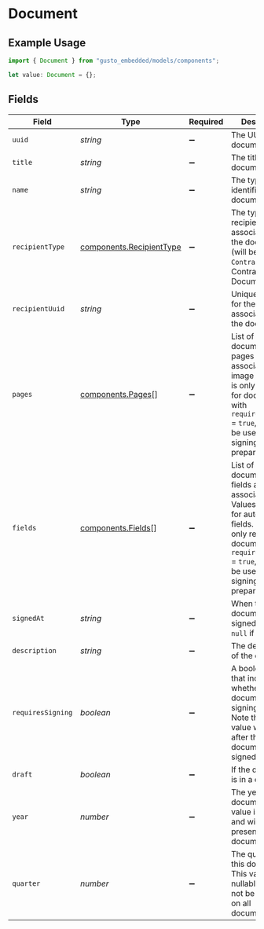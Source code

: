 # Document

## Example Usage

```typescript
import { Document } from "gusto_embedded/models/components";

let value: Document = {};
```

## Fields

| Field                                                                                                                                                                                                    | Type                                                                                                                                                                                                     | Required                                                                                                                                                                                                 | Description                                                                                                                                                                                              |
| -------------------------------------------------------------------------------------------------------------------------------------------------------------------------------------------------------- | -------------------------------------------------------------------------------------------------------------------------------------------------------------------------------------------------------- | -------------------------------------------------------------------------------------------------------------------------------------------------------------------------------------------------------- | -------------------------------------------------------------------------------------------------------------------------------------------------------------------------------------------------------- |
| `uuid`                                                                                                                                                                                                   | *string*                                                                                                                                                                                                 | :heavy_minus_sign:                                                                                                                                                                                       | The UUID of the document                                                                                                                                                                                 |
| `title`                                                                                                                                                                                                  | *string*                                                                                                                                                                                                 | :heavy_minus_sign:                                                                                                                                                                                       | The title of the document                                                                                                                                                                                |
| `name`                                                                                                                                                                                                   | *string*                                                                                                                                                                                                 | :heavy_minus_sign:                                                                                                                                                                                       | The type identifier of the document                                                                                                                                                                      |
| `recipientType`                                                                                                                                                                                          | [components.RecipientType](../../models/components/recipienttype.md)                                                                                                                                     | :heavy_minus_sign:                                                                                                                                                                                       | The type of recipient associated with the document (will be `Contractor` for Contractor Documents)                                                                                                       |
| `recipientUuid`                                                                                                                                                                                          | *string*                                                                                                                                                                                                 | :heavy_minus_sign:                                                                                                                                                                                       | Unique identifier for the recipient associated with the document                                                                                                                                         |
| `pages`                                                                                                                                                                                                  | [components.Pages](../../models/components/pages.md)[]                                                                                                                                                   | :heavy_minus_sign:                                                                                                                                                                                       | List of the document's pages and associated image URLs. This is only returned for documents with `required_signing` = `true`, and can be used for signing preparation.                                   |
| `fields`                                                                                                                                                                                                 | [components.Fields](../../models/components/fields.md)[]                                                                                                                                                 | :heavy_minus_sign:                                                                                                                                                                                       | List of the document's fields and associated data. Values are set for auto-filled fields. This is only returned for documents with `required_signing` = `true`, and can be used for signing preparation. |
| `signedAt`                                                                                                                                                                                               | *string*                                                                                                                                                                                                 | :heavy_minus_sign:                                                                                                                                                                                       | When the document was signed (will be `null` if unsigned)                                                                                                                                                |
| `description`                                                                                                                                                                                            | *string*                                                                                                                                                                                                 | :heavy_minus_sign:                                                                                                                                                                                       | The description of the document                                                                                                                                                                          |
| `requiresSigning`                                                                                                                                                                                        | *boolean*                                                                                                                                                                                                | :heavy_minus_sign:                                                                                                                                                                                       | A boolean flag that indicates whether the document needs signing or not. Note that this value will change after the document is signed.                                                                  |
| `draft`                                                                                                                                                                                                  | *boolean*                                                                                                                                                                                                | :heavy_minus_sign:                                                                                                                                                                                       | If the document is in a draft state                                                                                                                                                                      |
| `year`                                                                                                                                                                                                   | *number*                                                                                                                                                                                                 | :heavy_minus_sign:                                                                                                                                                                                       | The year of this document. This value is nullable and will not be present on all documents.                                                                                                              |
| `quarter`                                                                                                                                                                                                | *number*                                                                                                                                                                                                 | :heavy_minus_sign:                                                                                                                                                                                       | The quarter of this document. This value is nullable and will not be present on all documents.                                                                                                           |